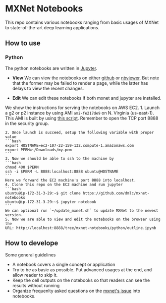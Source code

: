 # MXNet Notebooks

This repo contains various notebooks ranging from basic usages of MXNet to
state-of-the-art deep learning applications.

## How to use

### Python

The python notebooks are written in [Jupyter](http://jupyter.org/).

- **View** We can view the notebooks on either
  [github](https://github.com/dmlc/mxnet-notebooks/blob/master/python/outline.ipynb)
  or
  [nbviewer](http://nbviewer.jupyter.org/github/dmlc/mxnet-notebooks/blob/master/python/outline.ipynb). But
  note that the former may be failed to render a page, while the latter has
  delays to view the recent changes.

- **Edit** We can edit these notebooks if both mxnet and jupyter are
installed.

We show the instructions for serving the notebooks on AWS EC2.
    1. Launch a g2 or p2 instance by using AMI `ami-fe217de9` on N. Virginia
       (us-east-1). This AMI is built by using
       [this script](https://gist.github.com/mli/b64322f446b2043e3350ddcbfa5957be). Remember
       to open the TCP port 8888 in the security group.

    2. Once launch is succeed, setup the following variable with proper value
    ```bash
    export HOSTNAME=ec2-107-22-159-132.compute-1.amazonaws.com
    export PERM=~/Downloads/my.pem
    ```
    3. Now we should be able to ssh to the machine by
    ```bash
    chmod 400 $PERM
    ssh -i $PERM -L 8888:localhost:8888 ubuntu@HOSTNAME
    ```
    Here we forward the EC2 machine's port 8888 into localhost.
    4. Clone this repo on the EC2 machine and run jupyter
    ```bash
    ubuntu@ip-172-31-3-29:~$ git clone https://github.com/dmlc/mxnet-notebooks
    ubuntu@ip-172-31-3-29:~$ jupyter notebook
    ```
    We can optional run `~/update_mxnet.sh` to update MXNet to the newest
    version.
    5. Now we are able to view and edit the notebooks on the browser using the
    URL: http://localhost:8888/tree/mxnet-notebooks/python/outline.ipynb


## How to develope

Some general guidelines

- A notebook covers a single concept or application
- Try to be as basic as possible. Put advanced usages at the end, and allow reader to skip it.
- Keep the cell outputs on the notebooks so that readers can see the results without running
- Organize frequenlty asked questions on the [mxnet's issue](https://github.com/dmlc/mxnet/issues) into notebooks.
